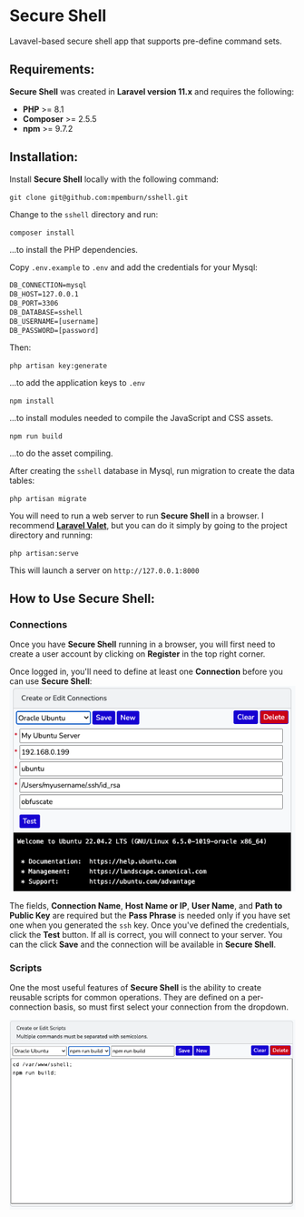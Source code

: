 # Secure Shell

Lavavel-based secure shell app that supports pre-define command sets.
## Requirements:
**Secure Shell** was created in **Laravel version 11.x** and requires the following:

* **PHP** >= 8.1
* **Composer** >= 2.5.5
* **npm** >= 9.7.2

## Installation:
Install **Secure Shell** locally with the following command:

`git clone git@github.com:mpemburn/sshell.git`

Change to the `sshell` directory and run:

`composer install`

...to install the PHP dependencies.

Copy `.env.example` to `.env` and add the credentials for your Mysql:
```
DB_CONNECTION=mysql
DB_HOST=127.0.0.1
DB_PORT=3306
DB_DATABASE=sshell
DB_USERNAME=[username]
DB_PASSWORD=[password]
```
Then:

`php artisan key:generate`

...to add the application keys to `.env`

`npm install`

...to install modules needed to compile the JavaScript and CSS assets.

`npm run build`

...to do the asset compiling.

After creating the `sshell` database in Mysql, run migration to create the data tables:

`php artisan migrate`

You will need to run a web server to run **Secure Shell** in a browser.
I recommend [**Laravel Valet**](https://laravel.com/docs/10.x/valet), but you can do it simply by going to the project
directory and running:

`php artisan:serve`

This will launch a server on `http://127.0.0.1:8000`

## How to Use Secure Shell:

### Connections ###

Once you have **Secure Shell** running in a browser, you will first need
to create a user account by clicking on **Register** in the top
right corner.

Once logged in, you'll need to define at least one **Connection**
before you can use **Secure Shell**:
![connections](./screenshots/connections.png)

The fields, **Connection Name**, **Host Name or IP**, **User Name**, and **Path to Public Key** are required
but the **Pass Phrase** is needed only if you have set one when you
generated the `ssh` key.  Once you've defined the credentials, click
the **Test** button.  If all is correct, you will connect to your server.
You can the click **Save** and the connection will be available
in **Secure Shell**.

### Scripts ###

One the most useful features of **Secure Shell** is the ability
to create reusable scripts for common operations.  They are defined
on a per-connection basis, so must first select your connection
from the dropdown.

![scripts](./screenshots/scripts.png)

